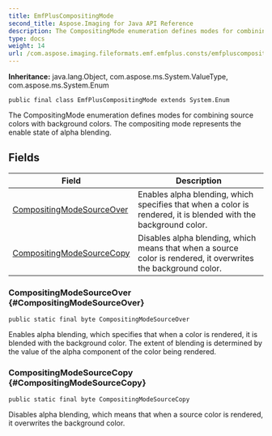 ```yaml
---
title: EmfPlusCompositingMode
second_title: Aspose.Imaging for Java API Reference
description: The CompositingMode enumeration defines modes for combining source colors with background colors.
type: docs
weight: 14
url: /com.aspose.imaging.fileformats.emf.emfplus.consts/emfpluscompositingmode/
---
```

**Inheritance:**
java.lang.Object, com.aspose.ms.System.ValueType, com.aspose.ms.System.Enum
```
public final class EmfPlusCompositingMode extends System.Enum
```

The CompositingMode enumeration defines modes for combining source colors with background colors. The compositing mode represents the enable state of alpha blending.
## Fields

| Field | Description |
| --- | --- |
| [CompositingModeSourceOver](#CompositingModeSourceOver) | Enables alpha blending, which specifies that when a color is rendered, it is blended with the background color. |
| [CompositingModeSourceCopy](#CompositingModeSourceCopy) | Disables alpha blending, which means that when a source color is rendered, it overwrites the background color. |
### CompositingModeSourceOver {#CompositingModeSourceOver}
```
public static final byte CompositingModeSourceOver
```


Enables alpha blending, which specifies that when a color is rendered, it is blended with the background color. The extent of blending is determined by the value of the alpha component of the color being rendered.

### CompositingModeSourceCopy {#CompositingModeSourceCopy}
```
public static final byte CompositingModeSourceCopy
```


Disables alpha blending, which means that when a source color is rendered, it overwrites the background color.

